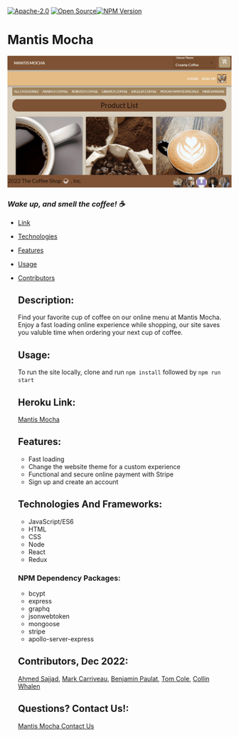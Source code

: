 [![Apache-2.0](https://img.shields.io/badge/Apache-License-blue.svg)](https://opensource.org/licenses/Apache-2.0)  [![Open Source](https://badges.frapsoft.com/os/v1/open-source.svg?v=103)](https://opensource.org/)[![NPM Version](https://img.shields.io/npm/v/npm.svg?style=flat)]()

# Mantis Mocha
![Screenshot (10)](/assets/mantis-website-preview.gif)

### *Wake up, and smell the coffee! ☕*
  
* [Link](#heroku-link)
* [Technologies](#technologies-and-frameworks)
* [Features](#features)
* [Usage](#usage)
* [Contributors](#contributors-dec-2022)




  ## Description: 
  Find your favorite cup of coffee on our online menu at Mantis Mocha. 
  Enjoy a fast loading online experience while shopping,
  our site saves you valuble time when ordering your next cup of coffee.

  ## Usage:
   To run the site locally, clone and run `npm install` followed by `npm run start`
   
  ## Heroku Link: 
  [Mantis Mocha](https://mantismocha.herokuapp.com/)
    
  ## Features:
  - Fast loading
  - Change the website theme for a custom experience
  - Functional and secure online payment with Stripe
  - Sign up and create an account


  ## Technologies And Frameworks:
    - JavaScript/ES6
    - HTML
    - CSS
    - Node
    - React
    - Redux
    
     ### NPM Dependency Packages:
    - bcypt
    - express
    - graphq
    - jsonwebtoken
    - mongoose 
    - stripe
    - apollo-server-express
       
  ## Contributors, Dec 2022:
  [Ahmed Sajjad](https://github.com/Ahmed-Sajjad111), [Mark Carriveau](https://github.com/mjbc53), [Benjamin Paulat](https://github.com/BenPaulat), [Tom Cole](https://github.com/Caeldeth), [Collin Whalen](https://github.com/Collin-W)

  ## Questions? Contact Us!:
  [Mantis Mocha Contact Us](mailto:mantismocha@gmail.com)
                                                  

